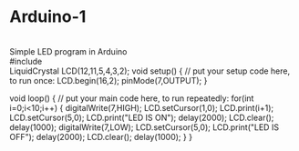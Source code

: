 # Arduino-1
<br>
Simple LED program in Arduino
<br>
#include<LiquidCrystal.h>
<br>
LiquidCrystal LCD(12,11,5,4,3,2);
void setup() {
  // put your setup code here, to run once:
  LCD.begin(16,2);
  pinMode(7,OUTPUT);
}

void loop() {
  // put your main code here, to run repeatedly:
  for(int i=0;i<10;i++)
  {
    digitalWrite(7,HIGH);
    LCD.setCursor(1,0);
    LCD.print(i+1);
    LCD.setCursor(5,0);
    LCD.print("LED IS ON");
    delay(2000);
    LCD.clear();
    delay(1000);
    digitalWrite(7,LOW);
    LCD.setCursor(5,0);
    LCD.print("LED IS OFF");
    delay(2000);
    LCD.clear();
    delay(1000);
  }
}
